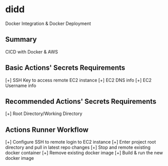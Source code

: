 # didd
Docker Integration & Docker Deployment

## Summary
CICD with Docker &amp; AWS

## Basic Actions' Secrets Requirements
[+] SSH Key to access remote EC2 instance
[+] EC2 DNS info
[+] EC2 Username info

## Recommended Actions' Secrets Requirements
[+] Root Directory/Working Directory

## Actions Runner Workflow
[+] Configure SSH to remote login to EC2 instance
[+] Enter project root directory and pull in latest repo changes
[+] Stop and remote existing docker container
[+] Remove existing docker image
[+] Build & run the new docker image
